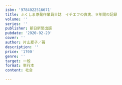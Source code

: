 ```yaml
---
isbn: '9784022516671'
title: ふくしま原発作業員日誌　イチエフの真実、９年間の記録
volume: ''
series: ''
publisher: 朝日新聞出版
pubdate: '2020-02-20'
cover: ''
author: 片山夏子／著
description: ''
price: '1700'
genre: ''
target: 一般
format: 単行本
content: 社会

---
```

